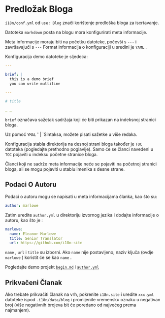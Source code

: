 # Predložak Bloga

`i18n/conf.yml` od `use: Blog` znači korištenje predloška bloga za iscrtavanje.

Datoteka `markdown` posta na blogu mora konfigurirati meta informacije.

Meta informacije moraju biti na početku datoteke, počevši s `---` i završavajući s `---` Format informacija o konfiguraciji u sredini je `YAML` .

Konfiguracija demo datoteke je sljedeća:

```yml
---

brief: |
  this is a demo brief
  you can write multiline

---

# title

… …
```

`brief` označava sažetak sadržaja koji će biti prikazan na indeksnoj stranici bloga.

Uz pomoć `YMAL` ' | `Sintaksa, možete pisati sažetke u više redaka.

Konfiguracija stabla direktorija na desnoj strani bloga također je `TOC` datoteka (pogledajte prethodno poglavlje). Samo će se članci navedeni u `TOC` pojaviti u indeksu početne stranice bloga.

Članci koji ne sadrže meta informacije neće se pojaviti na početnoj stranici bloga, ali se mogu pojaviti u stablu imenika s desne strane.

## Podaci O Autoru

Podaci o autoru mogu se napisati u meta informacijama članka, kao što su:

```yml
author: marlowe
```

Zatim uredite `author.yml` u direktoriju izvornog jezika i dodajte informacije o autoru, kao što je :

```yml
marlowe:
  name: Eleanor Marlowe
  title: Senior Translator
  url: https://github.com/i18n-site
```

`name` , `url` i `title` su izborni. Ako `name` nije postavljeno, naziv ključa (ovdje `marlowe` ) koristit će se kao `name` .

Pogledajte demo projekt [`begin.md`](https://github.com/i18n-site/demo.i18n.site/blob/main/en/blog/news/begin.md?plain=1) i [`author.yml`](https://github.com/i18n-site/demo.i18n.site/blob/main/en/author.yml)

## Prikvačeni Članak

Ako trebate prikvačiti članak na vrh, pokrenite `i18n.site` i uredite `xxx.yml` datoteke ispod `.i18n/data/blog` i promijenite vremensku oznaku u negativan broj (više negativnih brojeva bit će poredano od najvećeg prema najmanjem).